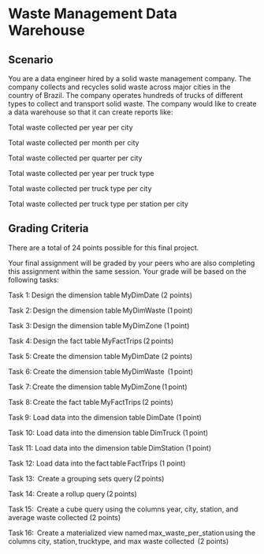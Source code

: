# Waste Management Data Warehouse
## Scenario
You are a data engineer hired by a solid waste management company. The company collects and recycles solid waste across major cities in the country of Brazil. The company operates hundreds of trucks of different types to collect and transport solid waste. The company would like to create a data warehouse so that it can create reports like:

Total waste collected per year per city

Total waste collected per month per city

Total waste collected per quarter per city

Total waste collected per year per truck type

Total waste collected per truck type per city

Total waste collected per truck type per station per city 

## Grading Criteria
There are a total of 24 points possible for this final project. 

Your final assignment will be graded by your peers who are also completing this assignment within the same session. Your grade will be based on the following tasks:

Task 1: Design the dimension table MyDimDate (2 points) 

Task 2: Design the dimension table MyDimWaste (1 point) 

Task 3: Design the dimension table MyDimZone (1 point) 

Task 4: Design the fact table MyFactTrips (2 points) 

Task 5: Create the dimension table MyDimDate (2 points) 

Task 6: Create the dimension table MyDimWaste  (1 point) 

Task 7: Create the dimension table MyDimZone (1 point) 

Task 8: Create the fact table MyFactTrips (2 points) 

Task 9: Load data into the dimension table DimDate (1 point) 

Task 10: Load data into the dimension table DimTruck (1 point)

Task 11: Load data into the dimension table DimStation (1 point)

Task 12: Load data into the fact table FactTrips (1 point) 

Task 13:  Create a grouping sets query (2 points) 

Task 14: Create a rollup query (2 points) 

Task 15:  Create a cube query using the columns year, city, station, and average waste collected (2 points) 

Task 16:  Create a materialized view named max_waste_per_station using the columns city, station, trucktype, and max waste collected  (2 points)
